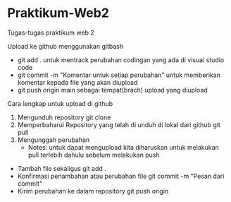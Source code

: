 # Praktikum-Web2
Tugas-tugas praktikum web 2


Upload ke github menggunakan gitbash
- git add .
  untuk mentrack perubahan codingan yang ada di visual studio code
- git commit -m "Komentar untuk setiap perubahan"
  untuk memberikan komentar kepada file yang akan diupload
- git push origin main
  sebagai tempat(brach) upload yang diupload



Cara lengkap untuk upload di github
1. Mengunduh repository
    git clone <url repository> <Folder Tujuan>
2. Memperbaharui Repository yang telah di unduh di lokal dari github
    git pull
3. Mengunggah perubahan
    * Notes: untuk dapat mengupload kita diharuskan untuk melakukan pull terlebih dahulu sebelum melakukan push
  - Tambah file sekaligus
    git add .
  - Konfirmasi penambahan atau perubahan file
    git commit -m "Pesan dari commit"
  - Kirim perubahan ke dalam repository
    git push origin <Nama brach>